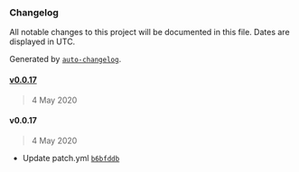 ### Changelog

All notable changes to this project will be documented in this file. Dates are displayed in UTC.

Generated by [`auto-changelog`](https://github.com/CookPete/auto-changelog).

#### [v0.0.17](https://github.com/datawizio/react-components/compare/v0.0.17...v0.0.17)

> 4 May 2020

#### v0.0.17

> 4 May 2020

- Update patch.yml [`b6bfddb`](https://github.com/datawizio/react-components/commit/b6bfddb2af564c3a7306e500fe1c52f31554fec7)
